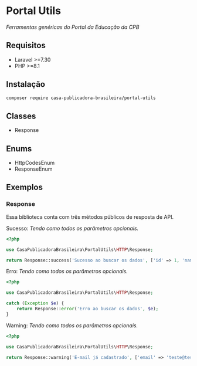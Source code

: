 # Portal Utils
 _Ferramentas genéricas do Portal da Educação da CPB_

## Requisitos

- Laravel >=7.30
- PHP >=8.1

## Instalação

```sh
composer require casa-publicadora-brasileira/portal-utils
```

## Classes

- Response

## Enums

- HttpCodesEnum
- ResponseEnum

## Exemplos

### Response

Essa biblioteca conta com três métodos públicos de resposta de API.

Sucesso:
_Tendo como todos os parâmetros opcionais._

```php
<?php

use CasaPublicadoraBrasileira\PortalUtils\HTTP\Response;

return Response::success('Sucesso ao buscar os dados', ['id' => 1, 'name' => 'Teste']);
```


Erro:
_Tendo como todos os parâmetros opcionais._

```php
<?php

use CasaPublicadoraBrasileira\PortalUtils\HTTP\Response;

catch (Exception $e) {
    return Response::error('Erro ao buscar os dados', $e);
}
```


Warning:
_Tendo como todos os parâmetros opcionais._

```php
<?php

use CasaPublicadoraBrasileira\PortalUtils\HTTP\Response;

return Response::warning('E-mail já cadastrado', ['email' => 'teste@teste.com'], [], 200);
```
